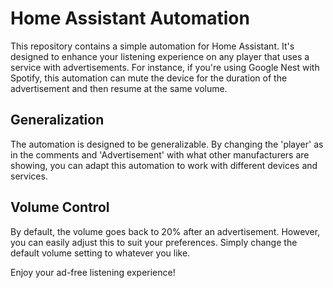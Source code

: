# Home Assistant Automation

This repository contains a simple automation for Home Assistant. It's designed to enhance your listening experience on any player that uses a service with advertisements. For instance, if you're using Google Nest with Spotify, this automation can mute the device for the duration of the advertisement and then resume at the same volume.

## Generalization

The automation is designed to be generalizable. By changing the 'player' as in the comments and 'Advertisement' with what other manufacturers are showing, you can adapt this automation to work with different devices and services.

## Volume Control

By default, the volume goes back to 20% after an advertisement. However, you can easily adjust this to suit your preferences. Simply change the default volume setting to whatever you like.

Enjoy your ad-free listening experience!
